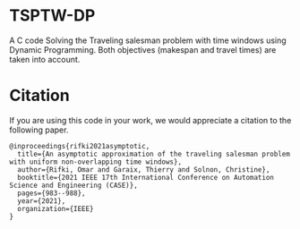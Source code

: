 # TSPTW-DP
A C code Solving the Traveling salesman problem with time windows using Dynamic Programming. Both objectives (makespan and travel times) are taken into account. 

# Citation 
If you are using this code in your work, we would appreciate a citation to the following paper.
```
@inproceedings{rifki2021asymptotic,
  title={An asymptotic approximation of the traveling salesman problem with uniform non-overlapping time windows},
  author={Rifki, Omar and Garaix, Thierry and Solnon, Christine},
  booktitle={2021 IEEE 17th International Conference on Automation Science and Engineering (CASE)},
  pages={983--988},
  year={2021},
  organization={IEEE}
}
```
